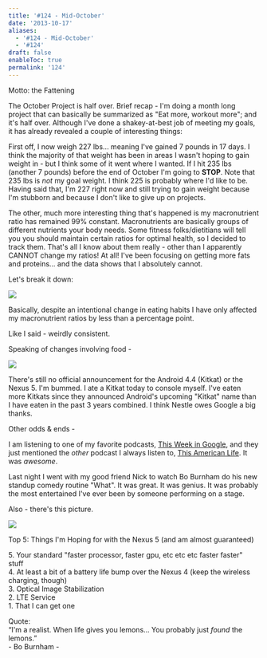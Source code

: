 ```yaml
---
title: '#124 - Mid-October'
date: '2013-10-17'
aliases:
  - '#124 - Mid-October'
  - '#124'
draft: false
enableToc: true
permalink: '124'
---
```


Motto: the Fattening

The October Project is half over. Brief recap - I'm doing a month long project that can basically be summarized as "Eat more, workout more"; and it's half over. Although I've done a shakey-at-best job of meeting my goals, it has already revealed a couple of interesting things:

  
First off, I now weigh 227 lbs... meaning I've gained 7 pounds in 17 days. I think the majority of that weight has been in areas I wasn't hoping to gain weight in - but I think some of it went where I wanted. If I hit 235 lbs (another 7 pounds) before the end of October I'm going to **STOP**. Note that 235 lbs is _not_ my goal weight. I think 225 is probably where I'd like to be. Having said that, I'm 227 right now and still trying to gain weight because I'm stubborn and because I don't like to give up on projects.

  
The other, much more interesting thing that's happened is my macronutrient ratio has remained 99% constant. Macronutrients are basically groups of different nutrients your body needs. Some fitness folks/dietitians will tell you you should maintain certain ratios for optimal health, so I decided to track them. That's all I know about them really - other than I apparently CANNOT change my ratios! At all! I've been focusing on getting more fats and proteins... and the data shows that I absolutely cannot.  

  
Let's break it down:  

[![](assets/124-1.png)](http://4.bp.blogspot.com/--1ujkutCod4/UmCs4EN86QI/AAAAAAABBhg/vlKWAAbNuIM/s1600/Column+124+-+October+Half+Result+2.PNG)

Basically, despite an intentional change in eating habits I have only affected my macronutrient ratios by less than a percentage point.  
  
Like I said - weirdly consistent.  
  
Speaking of changes involving food -   

[![](assets/124-2.png)](http://2.bp.blogspot.com/-8hD9r8725gs/UmCuY7JfZbI/AAAAAAABBho/gNsColmlU4Y/s1600/.Android+Kitkat.png)

There's still no official announcement for the Android 4.4 (Kitkat) or the Nexus 5\. I'm bummed. I ate a Kitkat today to console myself. I've eaten more Kitkats since they announced Android's upcoming "Kitkat" name than I have eaten in the past 3 years combined. I think Nestle owes Google a big thanks.  
  
Other odds & ends -  
  
I am listening to one of my favorite podcasts, [This Week in Google](http://twit.tv/show/this-week-in-google/220), and they just mentioned the _other_ podcast I always listen to, [This American Life](http://www.thisamericanlife.org/radio-archives/episode/496/when-patents-attack-part-two). It was _awesome_.  
  
Last night I went with my good friend Nick to watch Bo Burnham do his new standup comedy routine "What". It was great. It was genius. It was probably the most entertained I've ever been by someone performing on a stage.  
  
Also - there's this picture.  
  
  
[![](assets/124-3.jpg)](http://1.bp.blogspot.com/-RyqGAc54QzQ/UmCvXHKEk4I/AAAAAAABBhw/0IdgoVeTXI4/s1600/IMG%5F20131010%5F205938.jpg)

  
Top 5: Things I'm Hoping for with the Nexus 5 (and am almost guaranteed)

5\. Your standard "faster processor, faster gpu, etc etc etc faster faster" stuff  
4\. At least a bit of a battery life bump over the Nexus 4 (keep the wireless charging, though)  
3\. Optical Image Stabilization  
2\. LTE Service  
1\. That I can get one  
  
Quote:   
“I'm a realist. When life gives you lemons... You probably just _found_ the lemons.”  
\- Bo Burnham -
